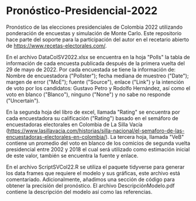 # Pronóstico-Presidencial-2022
Pronóstico de las elecciones presidenciales de Colombia 2022 utilizando ponderación de encuestas y simulación de Monte Carlo. Este repositorio hace parte del soporte para la participación del autor en el recetario abierto de https://www.recetas-electorales.com/. 

En el archivo DataColSV2022.xlsx se encuentra en la hoja "Polls" la tabla de información de cada encuesta publicada después de la primera vuelta del 29 de mayo de 2022. Por cada encuestada se tiene la información de: Nombre de encuestadora ("Pollster"); fecha mediana de muestreo ("Date"); margen de error ("MoE"); fuente ("Source"), enlace ("Link") y la intención de voto por los candidatos: Gustavo Petro y Rodolfo Hernández, así como el voto en blanco ("Blanco"), ninguno ("None") y no sabe no responde ("Uncertain"). 

En la segunda hoja del libro de excel, llamada "Rating" se encuentra por cada encuestadora su calificación ("Rating") basado en el semáforo de encuestadoras electorales en Colombia de La Silla Vacía (https://www.lasillavacia.com/historias/silla-nacional/el-semaforo-de-las-encuestadoras-electorales-en-colombia/). La tercera hoja, llamada "VeB" contiene un promedio del voto en blanco de los comicios de segunda vuelta presidencial entre 2002 y 2018 el cual será utilizado como estimación inicial de este valor, también se encuentra la fuente y enlace.

En el archivo ScriptSVCol22.R se utiliza el paquete tidyverse para generar los data frames que requiere el modelo y sus gráficas, este archivo está comentariado. Adicionalmente, añadimos una sección de código para obtener la precisión del pronóstico. El archivo DescripciónModelo.pdf contiene la descripción del modelo así como las referencias. 

